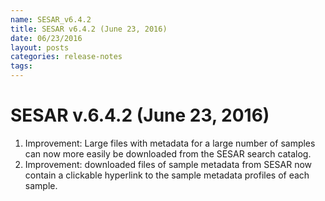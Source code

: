 ```yaml
---
name: SESAR_v6.4.2
title: SESAR v6.4.2 (June 23, 2016)
date: 06/23/2016
layout: posts
categories: release-notes
tags: 
---
```


# SESAR v.6.4.2 (June 23, 2016)
1. Improvement: Large files with metadata for a large number of samples can now more easily be downloaded from the SESAR search catalog.
2. Improvement: downloaded files of sample metadata from SESAR now contain a clickable hyperlink to the sample metadata profiles of each sample.
